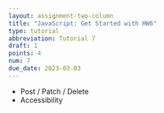 ```yaml
---
layout: assignment-two-column
title: "JavaScript: Get Started with HW6"
type: tutorial
abbreviation: Tutorial 7
draft: 1
points: 4
num: 7
due_date: 2023-03-03
---
```


* Post / Patch / Delete
* Accessibility

